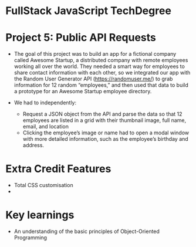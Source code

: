 # FullStack JavaScript TechDegree
# Project 5: Public API Requests

* The goal of this project was to build an app for a fictional company called Awesome Startup, a distributed company with remote employees working all over the world. They needed a smart way for employees to share contact information with each other, so we integrated our app with the Random User Generator API (https://randomuser.me/) to grab information for 12 random “employees,” and then used that data to build a prototype for an Awesome Startup employee directory.

* We had to independently:
    * Request a JSON object from the API and parse the data so that 12 employees are listed in a grid with their thumbnail image, full name, email, and location
    * Clicking the employee’s image or name had to open a modal window with more detailed information, such as the employee’s birthday and address.

# Extra Credit Features
* Total CSS customisation
* 

# Key learnings
* An understanding of the basic principles of Object-Oriented Programming





